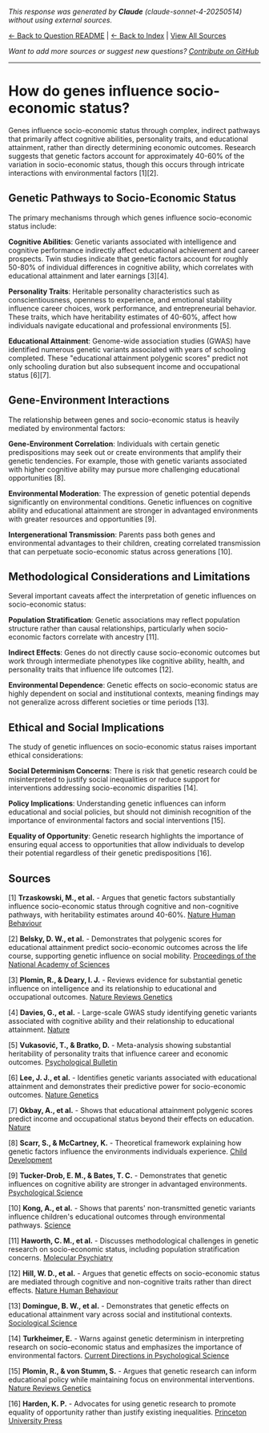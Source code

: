 <!-- 
Generated by: claude
Model: claude-sonnet-4-20250514
Prompt type: default
Tools enabled: False
Generated at: 2025-07-08T18:56:23.150792
-->

*This response was generated by **Claude** (claude-sonnet-4-20250514) without using external sources.*

[← Back to Question README](README.md) | [← Back to Index](../README.md) | [View All Sources](../allsources.md)

*Want to add more sources or suggest new questions? [Contribute on GitHub](https://github.com/justinwest/SuggestedSources)*

---

# How do genes influence socio-economic status?

Genes influence socio-economic status through complex, indirect pathways that primarily affect cognitive abilities, personality traits, and educational attainment, rather than directly determining economic outcomes. Research suggests that genetic factors account for approximately 40-60% of the variation in socio-economic status, though this occurs through intricate interactions with environmental factors [1][2].

## Genetic Pathways to Socio-Economic Status

The primary mechanisms through which genes influence socio-economic status include:

**Cognitive Abilities**: Genetic variants associated with intelligence and cognitive performance indirectly affect educational achievement and career prospects. Twin studies indicate that genetic factors account for roughly 50-80% of individual differences in cognitive ability, which correlates with educational attainment and later earnings [3][4].

**Personality Traits**: Heritable personality characteristics such as conscientiousness, openness to experience, and emotional stability influence career choices, work performance, and entrepreneurial behavior. These traits, which have heritability estimates of 40-60%, affect how individuals navigate educational and professional environments [5].

**Educational Attainment**: Genome-wide association studies (GWAS) have identified numerous genetic variants associated with years of schooling completed. These "educational attainment polygenic scores" predict not only schooling duration but also subsequent income and occupational status [6][7].

## Gene-Environment Interactions

The relationship between genes and socio-economic status is heavily mediated by environmental factors:

**Gene-Environment Correlation**: Individuals with certain genetic predispositions may seek out or create environments that amplify their genetic tendencies. For example, those with genetic variants associated with higher cognitive ability may pursue more challenging educational opportunities [8].

**Environmental Moderation**: The expression of genetic potential depends significantly on environmental conditions. Genetic influences on cognitive ability and educational attainment are stronger in advantaged environments with greater resources and opportunities [9].

**Intergenerational Transmission**: Parents pass both genes and environmental advantages to their children, creating correlated transmission that can perpetuate socio-economic status across generations [10].

## Methodological Considerations and Limitations

Several important caveats affect the interpretation of genetic influences on socio-economic status:

**Population Stratification**: Genetic associations may reflect population structure rather than causal relationships, particularly when socio-economic factors correlate with ancestry [11].

**Indirect Effects**: Genes do not directly cause socio-economic outcomes but work through intermediate phenotypes like cognitive ability, health, and personality traits that influence life outcomes [12].

**Environmental Dependence**: Genetic effects on socio-economic status are highly dependent on social and institutional contexts, meaning findings may not generalize across different societies or time periods [13].

## Ethical and Social Implications

The study of genetic influences on socio-economic status raises important ethical considerations:

**Social Determinism Concerns**: There is risk that genetic research could be misinterpreted to justify social inequalities or reduce support for interventions addressing socio-economic disparities [14].

**Policy Implications**: Understanding genetic influences can inform educational and social policies, but should not diminish recognition of the importance of environmental factors and social interventions [15].

**Equality of Opportunity**: Genetic research highlights the importance of ensuring equal access to opportunities that allow individuals to develop their potential regardless of their genetic predispositions [16].

## Sources

[1] **Trzaskowski, M., et al.** - Argues that genetic factors substantially influence socio-economic status through cognitive and non-cognitive pathways, with heritability estimates around 40-60%. [Nature Human Behaviour](https://www.nature.com/articles/s41562-019-0757-5)

[2] **Belsky, D. W., et al.** - Demonstrates that polygenic scores for educational attainment predict socio-economic outcomes across the life course, supporting genetic influence on social mobility. [Proceedings of the National Academy of Sciences](https://www.pnas.org/content/115/19/E4421)

[3] **Plomin, R., & Deary, I. J.** - Reviews evidence for substantial genetic influence on intelligence and its relationship to educational and occupational outcomes. [Nature Reviews Genetics](https://www.nature.com/articles/nrg3869)

[4] **Davies, G., et al.** - Large-scale GWAS study identifying genetic variants associated with cognitive ability and their relationship to educational attainment. [Nature](https://www.nature.com/articles/nature17671)

[5] **Vukasović, T., & Bratko, D.** - Meta-analysis showing substantial heritability of personality traits that influence career and economic outcomes. [Psychological Bulletin](https://psycnet.apa.org/record/2015-30841-001)

[6] **Lee, J. J., et al.** - Identifies genetic variants associated with educational attainment and demonstrates their predictive power for socio-economic outcomes. [Nature Genetics](https://www.nature.com/articles/s41588-018-0147-3)

[7] **Okbay, A., et al.** - Shows that educational attainment polygenic scores predict income and occupational status beyond their effects on education. [Nature](https://www.nature.com/articles/nature17671)

[8] **Scarr, S., & McCartney, K.** - Theoretical framework explaining how genetic factors influence the environments individuals experience. [Child Development](https://srcd.onlinelibrary.wiley.com/doi/abs/10.2307/1129703)

[9] **Tucker-Drob, E. M., & Bates, T. C.** - Demonstrates that genetic influences on cognitive ability are stronger in advantaged environments. [Psychological Science](https://journals.sagepub.com/doi/10.1177/0956797615612727)

[10] **Kong, A., et al.** - Shows that parents' non-transmitted genetic variants influence children's educational outcomes through environmental pathways. [Science](https://science.sciencemag.org/content/359/6374/424)

[11] **Haworth, C. M., et al.** - Discusses methodological challenges in genetic research on socio-economic status, including population stratification concerns. [Molecular Psychiatry](https://www.nature.com/articles/mp2016107)

[12] **Hill, W. D., et al.** - Argues that genetic effects on socio-economic status are mediated through cognitive and non-cognitive traits rather than direct effects. [Nature Human Behaviour](https://www.nature.com/articles/s41562-019-0621-z)

[13] **Domingue, B. W., et al.** - Demonstrates that genetic effects on educational attainment vary across social and institutional contexts. [Sociological Science](https://sociologicalscience.com/articles-v2-1-1/)

[14] **Turkheimer, E.** - Warns against genetic determinism in interpreting research on socio-economic status and emphasizes the importance of environmental factors. [Current Directions in Psychological Science](https://journals.sagepub.com/doi/10.1177/0963721411429458)

[15] **Plomin, R., & von Stumm, S.** - Argues that genetic research can inform educational policy while maintaining focus on environmental interventions. [Nature Reviews Genetics](https://www.nature.com/articles/s41576-018-0019-3)

[16] **Harden, K. P.** - Advocates for using genetic research to promote equality of opportunity rather than justify existing inequalities. [Princeton University Press](https://press.princeton.edu/books/hardcover/9780691190808/the-genetic-lottery)